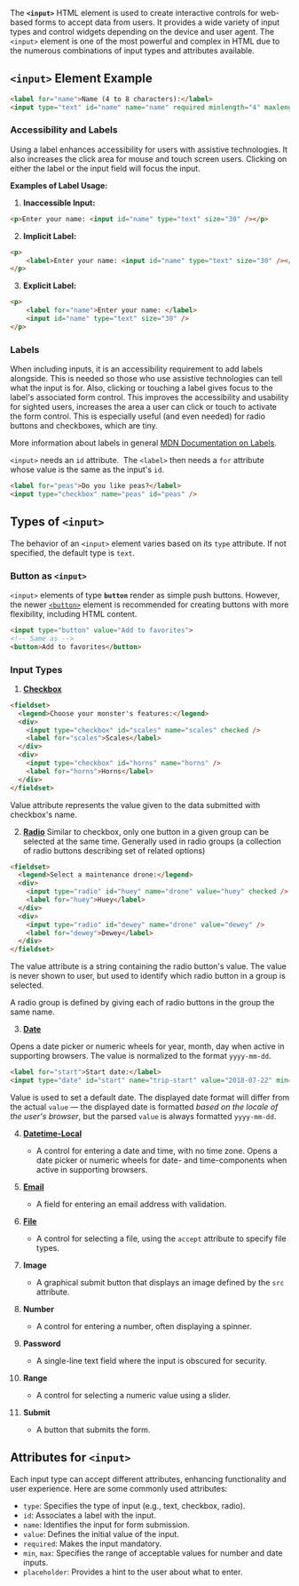 
The **`<input>`** HTML element is used to create interactive controls for web-based forms to accept data from users. It provides a wide variety of input types and control widgets depending on the device and user agent. The `<input>` element is one of the most powerful and complex in HTML due to the numerous combinations of input types and attributes available.

## `<input>` Element Example

```html
<label for="name">Name (4 to 8 characters):</label>
<input type="text" id="name" name="name" required minlength="4" maxlength="8" size="10" />
```

### Accessibility and Labels

Using a label enhances accessibility for users with assistive technologies. It also increases the click area for mouse and touch screen users. Clicking on either the label or the input field will focus the input.

**Examples of Label Usage:**

1. **Inaccessible Input:**
```html
<p>Enter your name: <input id="name" type="text" size="30" /></p>
```

2. **Implicit Label:**
```html
<p>
	<label>Enter your name: <input id="name" type="text" size="30" /></label>
</p>
```

3. **Explicit Label:**
```html
<p>
	<label for="name">Enter your name: </label>
    <input id="name" type="text" size="30" />
</p>
```
   
### Labels

When including inputs, it is an accessibility requirement to add labels alongside. This is needed so those who use assistive technologies can tell what the input is for. Also, clicking or touching a label gives focus to the label's associated form control. This improves the accessibility and usability for sighted users, increases the area a user can click or touch to activate the form control. This is especially useful (and even needed) for radio buttons and checkboxes, which are tiny.

More information about labels in general [MDN Documentation on Labels](https://developer.mozilla.org/en-US/docs/Web/HTML/Element/input#labels).


`<input>` needs an `id` attribute. 
 The `<label>` then needs a `for` attribute whose value is the same as the input's `id`.
```html
<label for="peas">Do you like peas?</label>
<input type="checkbox" name="peas" id="peas" />
```

## Types of `<input>`

The behavior of an `<input>` element varies based on its `type` attribute. If not specified, the default type is `text`.

### Button as `<input>`

`<input>` elements of type **`button`** render as simple push buttons. However, the newer [`<button>`](https://developer.mozilla.org/en-US/docs/Web/HTML/Element/button) element is recommended for creating buttons with more flexibility, including HTML content.

```html
<input type="button" value="Add to favorites">
<!-- Same as -->
<button>Add to favorites</button>
```

### Input Types

1. [**Checkbox**](https://developer.mozilla.org/en-US/docs/Web/HTML/Element/input/checkbox)
```html
<fieldset>
  <legend>Choose your monster's features:</legend>
  <div>
    <input type="checkbox" id="scales" name="scales" checked />
    <label for="scales">Scales</label>
  </div>
  <div>
    <input type="checkbox" id="horns" name="horns" />
    <label for="horns">Horns</label>
  </div>
</fieldset>
```
Value attribute represents the value given to the data submitted with checkbox's name.

2. [**Radio**](https://developer.mozilla.org/en-US/docs/Web/HTML/Element/input/radio)
Similar to checkbox, only one button in a given group can be selected at the same time.
Generally used in radio groups (a collection of radio buttons describing set of related options)

```html
<fieldset>
  <legend>Select a maintenance drone:</legend>
  <div>
    <input type="radio" id="huey" name="drone" value="huey" checked />
    <label for="huey">Huey</label>
  </div>
  <div>
    <input type="radio" id="dewey" name="drone" value="dewey" />
    <label for="dewey">Dewey</label>
  </div>
</fieldset>
```
   
   
The value attribute is a string containing the radio button's value.
The value is never shown to user, but used to identify which radio button in a group is selected.

A radio group is defined by giving each of radio buttons in the group the same name.

3. [**Date**](https://developer.mozilla.org/en-US/docs/Web/HTML/Element/input/date)

Opens a date picker or numeric wheels for year, month, day when active in supporting browsers.
The value is normalized to the format `yyyy-mm-dd`.

```html
<label for="start">Start date:</label>
<input type="date" id="start" name="trip-start" value="2018-07-22" min="2018-01-01" max="2018-12-31" />
```
Value is used to set a default date.
The displayed date format will differ from the actual `value` — the displayed date is formatted _based on the locale of the user's browser_, but the parsed `value` is always formatted `yyyy-mm-dd`.

4. [**Datetime-Local**](https://developer.mozilla.org/en-US/docs/Web/HTML/Element/input/datetime-local)
   - A control for entering a date and time, with no time zone. Opens a date picker or numeric wheels for date- and time-components when active in supporting browsers.

5. [**Email**](https://developer.mozilla.org/en-US/docs/Web/HTML/Element/input/email)
   - A field for entering an email address with validation.

6. [**File**](https://developer.mozilla.org/en-US/docs/Web/HTML/Element/input/file)
   - A control for selecting a file, using the `accept` attribute to specify file types.

7. **Image**
   - A graphical submit button that displays an image defined by the `src` attribute.

8. **Number**
   - A control for entering a number, often displaying a spinner.

9. **Password**
   - A single-line text field where the input is obscured for security.

10. **Range**
    - A control for selecting a numeric value using a slider.

11. **Submit**
    - A button that submits the form.

## Attributes for `<input>`

Each input type can accept different attributes, enhancing functionality and user experience. Here are some commonly used attributes:

- `type`: Specifies the type of input (e.g., text, checkbox, radio).
- `id`: Associates a label with the input.
- `name`: Identifies the input for form submission.
- `value`: Defines the initial value of the input.
- `required`: Makes the input mandatory.
- `min`, `max`: Specifies the range of acceptable values for number and date inputs.
- `placeholder`: Provides a hint to the user about what to enter.

